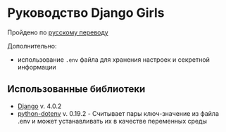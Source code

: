 # Руководство Django Girls

Пройдено по [русскому переводу](https://tutorial.djangogirls.org/ru/)

Дополнительно:

- использование `.env` файла для хранения настроек и секретной информации 

## Использованные библиотеки

- [Django](https://www.djangoproject.com/) v. 4.0.2
- [python-dotenv](https://pypi.org/project/python-dotenv/) v. 0.19.2 - Считывает пары ключ-значение из файла .env и может устанавливать их в качестве переменных среды
